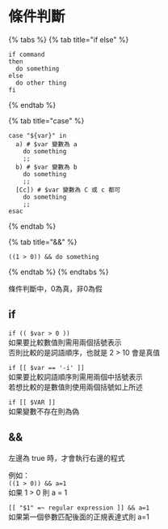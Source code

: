 # 條件判斷

{% tabs %}
{% tab title="if else" %}
```text
if command
then
  do something
else
  do other thing
fi
```
{% endtab %}

{% tab title="case" %}
```
case "${var}" in
  a) # $var 變數為 a
    do something
    ;;
  b) # $var 變數為 b
    do something
    ;;
  [Cc]) # $var 變數為 C 或 c 都可
    do something
    ;;
esac
```
{% endtab %}

{% tab title="&&" %}
```
((1 > 0)) && do something
```
{% endtab %}
{% endtabs %}

條件判斷中，0為真，非0為假

## if

`if (( $var > 0 ))`  
如果要比較數值則需用兩個括號表示  
否則比較的是詞語順序，也就是 2 &gt; 10 會是真值

`if [[ $var == '-i' ]]`  
如果要比較詞語順序則需用兩個中括號表示  
若想比較的是數值則使用兩個括號如上所述

`if [[ $VAR ]]`  
如果變數不存在則為偽

## &&

左邊為 true 時，才會執行右邊的程式

例如：  
`((1 > 0)) && a=1`  
如果 1 &gt; 0 則 a = 1

`[[ "$1" =~ regular expression ]] && a=1`  
如果第一個參數匹配後面的正規表達式則 a=1

